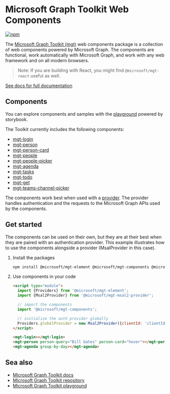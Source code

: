 # Microsoft Graph Toolkit Web Components

[![npm](https://img.shields.io/npm/v/@microsoft/mgt-components?style=for-the-badge)](https://www.npmjs.com/package/@microsoft/mgt-components)

The [Microsoft Graph Toolkit (mgt)](https://aka.ms/mgt) web components package is a collection of web components powered by Microsoft Graph. The components are functional, work automatically with Microsoft Graph, and work with any web framework and on all modern browsers.

> Note: If you are building with React, you might find `@microsoft/mgt-react` useful as well.

[See docs for full documentation](https://aka.ms/mgt-docs)

## Components
You can explore components and samples with the [playground](https://mgt.dev) powered by storybook.

The Toolkit currently includes the following components:

* [mgt-login](https://learn.microsoft.com/graph/toolkit/components/login)
* [mgt-person](https://learn.microsoft.com/graph/toolkit/components/person)
* [mgt-person-card](https://learn.microsoft.com/graph/toolkit/components/person-card)
* [mgt-people](https://learn.microsoft.com/graph/toolkit/components/people)
* [mgt-people-picker](https://learn.microsoft.com/graph/toolkit/components/people-picker)
* [mgt-agenda](https://learn.microsoft.com/graph/toolkit/components/agenda)
* [mgt-tasks](https://learn.microsoft.com/graph/toolkit/components/tasks)
* [mgt-todo](https://learn.microsoft.com/graph/toolkit/components/todo)
* [mgt-get](https://learn.microsoft.com/graph/toolkit/components/get)
* [mgt-teams-channel-picker](https://learn.microsoft.com/graph/toolkit/components/teams-channel-picker)

The components work best when used with a [provider](https://learn.microsoft.com/graph/toolkit/providers). The provider handles authentication and the requests to the Microsoft Graph APIs used by the components.

## Get started

The components can be used on their own, but they are at their best when they are paired with an authentication provider. This example illustrates how to use the components alongside a provider (MsalProvider in this case).

1. Install the packages

    ```bash
    npm install @microsoft/mgt-element @microsoft/mgt-components @microsoft/mgt-msal2-provider
    ```

1. Use components in your code

    ```html
    <script type="module">
      import {Providers} from '@microsoft/mgt-element';
      import {Msal2Provider} from '@microsoft/mgt-msal2-provider';

      // import the components
      import '@microsoft/mgt-components';

      // initialize the auth provider globally
      Providers.globalProvider = new Msal2Provider({clientId: 'clientId'});
    </script>

    <mgt-login></mgt-login>
    <mgt-person person-query="Bill Gates" person-card="hover"></mgt-person>
    <mgt-agenda group-by-day></mgt-agenda>
    ```

## Sea also
* [Microsoft Graph Toolkit docs](https://aka.ms/mgt-docs)
* [Microsoft Graph Toolkit repository](https://aka.ms/mgt)
* [Microsoft Graph Toolkit playground](https://mgt.dev)